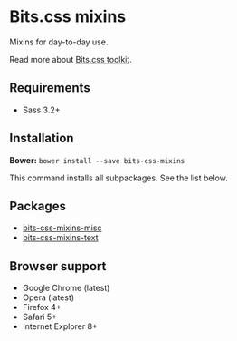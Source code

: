 # Bits.css mixins

Mixins for day-to-day use.

Read more about [Bits.css toolkit](https://github.com/bits-css/bits.css).

## Requirements

* Sass 3.2+

## Installation

__Bower:__ `bower install --save bits-css-mixins`

This command installs all subpackages. See the list below.

## Packages

* [bits-css-mixins-misc](https://github.com/bits-css/mixins-misc)
* [bits-css-mixins-text](https://github.com/bits-css/mixins-text)

## Browser support

* Google Chrome (latest)
* Opera (latest)
* Firefox 4+
* Safari 5+
* Internet Explorer 8+